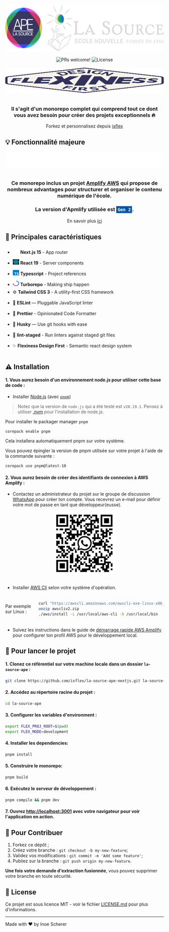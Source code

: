 
<div style="text-align: center; width: 100%;">
  <img src="apps/gateway/public/logo/ape-et-la-source.svg" alt="APE | La Source" align="center" style="width: 100%; height: 150px;" />
</div>

<br>

<div align="center">
  <img src="https://img.shields.io/static/v1?label=PRs&message=welcome&style=for-the-badge&color=24B36B&labelColor=000000" alt="PRs welcome!" style="height: 28px;" />
  <img src="https://img.shields.io/github/license/chhpt/typescript-nextjs-starter?style=for-the-badge&color=24B36B&labelColor=000000" alt="License" style="height: 28px;" />
</div>

<br>

<div style="text-align: center; width: 100%;">
  <img src="apps/gateway/public/logo/filled/rectangle/logo_flexiness_2.svg" alt="Flexiness | Design First" align="center" style="width: 100%; height: 80px;" />
</div>

<br>

<h3 style="text-align: center; width: 100%;">
  Il s'agit d'un monorepo complet qui comprend tout ce dont vous avez besoin pour créer des projets exceptionnels 🔥
</h3>

<p style="text-align: center; width: 100%;">
  Forkez et personnalisez depuis <a href="https://github.com/isflex/la-source-ape-nextjs">isflex</a>
</p>

## 💡 Fonctionnalité majeure

<div style="text-align: center;">
  <img src="apps/gateway/public/assets/svg/programming/amplify.svg" alt="AWS Amplify" align="center"
  style="width: 100%; height: 50px;" />
</div>

<br>

<h3 style="text-align: center; width: 100%;">
  Ce monorepo inclus un projet <a href='https://aws.amazon.com/fr/amplify' target='_blank'>Amplify AWS</a> qui propose de nombreux advantages pour structurer et organiser le contenu numérique de l'école.
</h3>

<h3 style="text-align: center; width: 100%;">
  La version d'Apmlify utilisée est <code style="display: inline-block; padding: 0.2em 0.3em; color: #fff; background: #0055a4;">Gen 2</code>.
</h3>

<p style="text-align: center; width: 100%;">
    En savoir plus <a href='https://github.com/aws-samples/amplify-next-template/blob/main/README.md' target='_blank'>ici</a>
</p>

## 🔧 Principales caractéristiques

<ul>
  <li style="height: 34px;">
    <img src="apps/gateway/public/assets/svg/programming/icon/nextjs-outline-white.svg" style="width: 20px; height: 24px;" />
    <strong>Next.js 15</strong> - App router
  </li>
  <li style="height: 34px;">
    <img src="apps/gateway/public/assets/svg/programming/icon/react.svg" style="width: 20px; height: 24px;" />
    <strong>React 19</strong> - Server components
  </li>
  <li style="height: 34px;">
    <img src="apps/gateway/public/assets/svg/programming/icon/typescript.svg" style="width: 20px; height: 24px;" />
    <strong>Typescript</strong> - Project references
  </li>
  <li style="height: 34px;">
    <img src="apps/gateway/public/assets/svg/programming/icon/turborepo.svg" style="width: 20px; height: 24px;" />
    <strong>Turborepo</strong> - Making ship happen
  </li>
  <li style="height: 34px;">
    ⚙️ <strong>Tailwind CSS 3</strong> - A utility-first CSS framework
  </li>
  <li style="height: 34px;">
    📏 <strong>ESLint</strong> — Pluggable JavaScript linter
  </li>
  <li style="height: 34px;">
    💖 <strong>Prettier</strong> - Opinionated Code Formatter
  </li>
  <li style="height: 34px;">
    🐶 <strong>Husky</strong> — Use git hooks with ease
  </li>
  <li style="height: 34px;">
    🚫 <strong>lint-staged</strong> - Run linters against staged git files
  </li>
  <li style="height: 34px;">
    ✨ <strong>Flexiness Design First</strong> - Semantic react design system
  </li>
</ul>

## ⚠️ Installation

#### 1. Vous aurez besoin d'un environnement node.js pour utiliser cette base de code :

- Installer [Node.js](https://nodejs.org/en) (avec [`pnpm`](https://pnpm.io/installation))

> Notez que la version de `node.js` qui a été testé est `v20.19.1`. Pensez à utiliser [.nvm](https://github.com/nvm-sh/nvm) pour l'installation de node.js.

Pour installer le packager manager `pnpm`

```bash
corepack enable pnpm
```

Cela installera automatiquement pnpm sur votre système.

Vous pouvez épingler la version de pnpm utilisée sur votre projet à l'aide de la commande suivante :

```bash
corepack use pnpm@latest-10
```

#### 2. Vous aurez besoin de créer des identifiants de connexion à AWS Amplify :

- Contactez un administrateur du projet sur le groupe de discussion [WhatsApp](https://chat.whatsapp.com/HqVx1dpEQM8Bk3XrDDaXtI) pour créer ton compte. Vous recevrez un e-mail pour définir votre mot de passe en tant que développeur(eusse).

<div style="text-align: center;">
    <img src="apps/gateway/public/assets/img/qr-code-whatsapp.jpg" alt="Whatsapp-qr-code" align="center" style="width: 200px; height: 200px;" />
</div>

<br/>

- Installer [AWS Cli](https://docs.aws.amazon.com/cli/latest/userguide/getting-started-install.html) selon votre système d'opération.


<div style="width: 100%; margin: 0 auto; padding: 5px 0; display: flex; flex-direction: row; flex-wrap: nowrap; align-items: center; justify-content: space-around;">
  Par exemple sur Linux :

```bash
curl "https://awscli.amazonaws.com/awscli-exe-linux-x86_64.zip" -o "awscliv2.zip"
unzip awscliv2.zip
./aws/install -i /usr/local/aws-cli -b /usr/local/bin
```
</div>

- Suivez les instructions dans le guide de [démarrage rapide AWS Amplify](https://docs.amplify.aws/react/start/account-setup/) pour configurer ton profil AWS pour le développement local.


## 🚀 Pour lancer le projet

#### 1. Clonez ce référentiel sur votre machine locale dans un dossier `la-source-ape` :

```bash
git clone https://github.com/isflex/la-source-ape-nextjs.git la-source-ape
```

#### 2. Accédez au répertoire racine du projet :

```bash
cd la-source-ape
```

#### 3. Configurer les variables d'environment :

```bash
export FLEX_PROJ_ROOT=$(pwd)
export FLEX_MODE=development
```

#### 4. Installer les dependencies:

```bash
pnpm install
```

#### 5. Construire le monorepo:

```bash
pnpm build
```

#### 6. Exécutez le serveur de développement :

```bash
pnpm compile && pnpm dev
```

#### 7. Ouvrez [http://localhost:3001](http://localhost:3001) avec votre navigateur pour voir l'application en action.


## 🤝 Pour Contribuer

1. Forkez ce dépôt ;
2. Créez votre branche : `git checkout -b my-new-feature`;
3. Validez vos modifications : `git commit -m 'Add some feature'`;
4. Publiez sur la branche : `git push origin my-new-feature`.

**Une fois votre demande d'extraction fusionnée**, vous pouvez supprimer votre branche en toute sécurité.

## 📝 License

Ce projet est sous licence MIT - voir le fichier [LICENSE.md](LICENSE.md) pour plus d'informations.

---

Made with ♥ by Inoe Scherer
